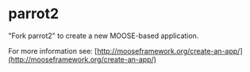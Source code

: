 parrot2
=====

"Fork parrot2" to create a new MOOSE-based application.

For more information see: [http://mooseframework.org/create-an-app/](http://mooseframework.org/create-an-app/)
